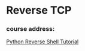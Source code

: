 # Reverse TCP
### course address:
[Python Reverse Shell Tutorial](https://www.youtube.com/watch?v=1ObzpG_W_0o&list=PL6gx4Cwl9DGCbpkBEMiCaiu_3OL-_Bz_8)
